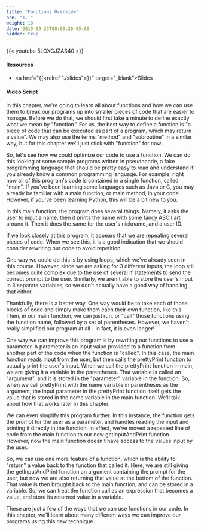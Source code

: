 ```yaml
---
title: "Functions Overview"
pre: "1. "
weight: 10
date: 2019-09-23T00:00:26-05:00
hidden: true
---
```


{{< youtube 5LOXCJZAS40 >}}

#### Resources

* <a href="{{<relref "./slides">}}" target="_blank">Slides</a>

#### Video Script

In this chapter, we're going to learn all about functions and how we can use them to break our programs up into smaller pieces of code that are easier to manage. Before we do that, we should first take a minute to define exactly what we mean by "function." For us, the best way to define a function is "a piece of code that can be executed as part of a program, which may return a value". We may also use the terms "method" and "subroutine" in a similar way, but for this chapter we'll just stick with "function" for now.

So, let's see how we could optimize our code to use a function. We can do this looking at some sample programs written in pseudocode, a fake programming language that should be pretty easy to read and understand if you already know a common programming language. For example, right now all of this program's code is contained in a single function, called "main". If you've been learning some languages such as Java or C, you may already be familiar with a main function, or main method, in your code. However, if you've been learning Python, this will be a bit new to you.

In this main function, the program does several things. Namely, it asks the user to input a name, then it prints the name with some fancy ASCII art around it. Then it does the same for the user's nickname, and a user ID.

If we look closely at this program, it appears that we are repeating several pieces of code. When we see this, it is a good indication that we should consider rewriting our code to avoid repetition.

One way we could do this is by using loops, which we've already seen in this course. However, since we are asking for 3 different inputs, the loop still becomes quite complex due to the use of several If statements to send the correct prompt to the user. Similarly, we aren't able to store the user's input in 3 separate variables, so we don't actually have a good way of handling that either.

Thankfully, there is a better way. One way would be to take each of those blocks of code and simply make them each their own function, like this. Then, in our main function, we can just run, or "call" those functions using the function name, followed by a set of parentheses. However, we haven't really simplified our program at all - in fact, it is even longer!

One way we can improve this program is by rewriting our functions to use a parameter. A parameter is an input value provided to a function from another part of the code when the function is "called". In this case, the main function reads input from the user, but then calls the prettyPrint function to actually print the user's input. When we call the prettyPrint function in main, we are giving it a variable in the parentheses. That variable is called an "argument", and it is stored in the "parameter" variable in the function. So, when we call prettyPrint with the name variable in parentheses as the argument, the input parameter in the prettyPrint function itself gets the value that is stored in the name variable in the main function. We'll talk about how that works later in this chapter.

We can even simplify this program further. In this instance, the function gets the prompt for the user as a parameter, and handles reading the input and printing it directly in the function. In effect, we've moved a repeated line of code from the main function to our new getInputAndPrint function. However, now the main function doesn't have access to the values input by the user.

So, we can use one more feature of a function, which is the ability to "return" a value back to the function that called it. Here, we are still giving the getInputAndPrint function an argument containing the prompt for the user, but now we are also returning that value at the bottom of the function. That value is then brought back to the main function, and can be stored in a variable. So, we can treat the function call as an expression that becomes a value, and store its returned value in a variable.

These are just a few of the ways that we can use functions in our code. In this chapter, we'll learn about many different ways we can improve our programs using this new technique.
